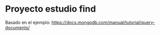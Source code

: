 # Proyecto estudio find
Basado en el ejemplo:
https://docs.mongodb.com/manual/tutorial/query-documents/